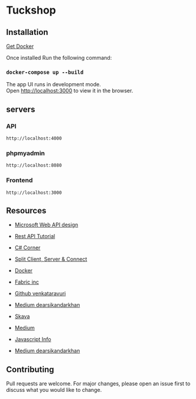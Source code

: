 
# Tuckshop

## Installation

[Get Docker](https://docs.docker.com/get-docker/)

Once installed Run the following command:

### `docker-compose up --build`

The app UI runs in development mode.<br />
Open [http://localhost:3000](http://localhost:3000) to view it in the browser.

## servers

### API
`http://localhost:4000`

### phpmyadmin
`http://localhost:8080`

### Frontend
`http://localhost:3000`

## Resources

* [Microsoft Web API design](https://docs.microsoft.com/en-us/azure/architecture/best-practices/api-design)
* [Rest API Tutorial](https://restfulapi.net/rest-api-design-tutorial-with-example/)
* [C# Corner](https://www.c-sharpcorner.com/article/web-api-design-principles-or-web-api-design-guidelines/)

* [Split Client, Server & Connect](https://www.freecodecamp.org/news/create-a-react-frontend-a-node-express-backend-and-connect-them-together-c5798926047c/)
* [Docker](https://docs.docker.com/network/network-tutorial-standalone/)
* [Fabric inc](https://resources.fabric.inc/answers/ecommerce-microservices-architecture)
* [Github venkataravuri](https://github.com/venkataravuri/e-commerce-microservices-sample)
* [Medium dearsikandarkhan](https://dearsikandarkhan.medium.com/microservices-architecture-for-e-commerce-f8b49270e72f)
* [Skava](https://www.skava.com/ecommerce-microservices-for-innovation/#business-to-business-microservices)

* [Medium](https://darifnemma.medium.com/how-to-interact-with-mysql-database-using-async-await-promises-in-node-js-9e6c81b683da)
* [Javascript Info](https://javascript.info/import-export)
* [Medium dearsikandarkhan](https://ccoenraets.github.io/es6-tutorial/classes/)

## Contributing
Pull requests are welcome. For major changes, please open an issue first to discuss what you would like to change.